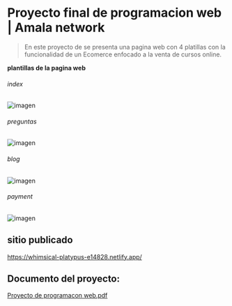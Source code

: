 # Proyecto final de programacion web |  Amala network


>En este proyecto de se presenta una pagina web con 4 platillas con la funcionalidad de un Ecomerce enfocado a la venta de cursos online.

**plantillas de la pagina web**


###### index
![imagen](https://user-images.githubusercontent.com/57578565/170811519-a2ff3eb6-b9de-49c7-938d-dd02190264eb.png)
###### preguntas
![imagen](https://user-images.githubusercontent.com/57578565/170811539-7aa58322-9021-40ea-96a2-eb1f038f014a.png)
###### blog
![imagen](https://user-images.githubusercontent.com/57578565/170811564-3801e07c-6348-4e7a-8493-527c0cddb5e3.png)
###### payment
![imagen](https://user-images.githubusercontent.com/57578565/170811552-db5a9d34-9e85-4142-abdf-ab1a3d50fc5c.png)

## sitio publicado
https://whimsical-platypus-e14828.netlify.app/

## Documento del proyecto:
[Proyecto de programacon web.pdf](https://github.com/EDGARTOYIN/Proyecto_ProgramacionWeb/files/8790593/Proyecto.de.programacon.web.pdf)
